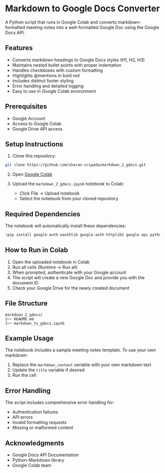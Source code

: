 # Markdown to Google Docs Converter

A Python script that runs in Google Colab and converts markdown-formatted meeting notes into a well-formatted Google Doc using the Google Docs API.

## Features

- Converts markdown headings to Google Docs styles (H1, H2, H3)
- Maintains nested bullet points with proper indentation
- Handles checkboxes with custom formatting
- Highlights @mentions in bold red
- Includes distinct footer styling
- Error handling and detailed logging
- Easy to use in Google Colab environment

## Prerequisites

- Google Account
- Access to Google Colab
- Google Drive API access

## Setup Instructions

1. Clone this repository:
```bash
git clone https://github.com/sharan-sripada/markdown_2_gdocs.git
```

2. Open [Google Colab](https://colab.research.google.com)

3. Upload the `markdown_2_gdocs.ipynb` notebook to Colab:
   - Click File → Upload notebook
   - Select the notebook from your cloned repository

## Required Dependencies

The notebook will automatically install these dependencies:
```python
!pip install google-auth-oauthlib google-auth-httplib2 google-api-python-client
```

## How to Run in Colab

1. Open the uploaded notebook in Colab
2. Run all cells (Runtime → Run all)
3. When prompted, authenticate with your Google account
4. The script will create a new Google Doc and provide you with the document ID
5. Check your Google Drive for the newly created document

## File Structure

```
markdown_2_gdocs/
├── README.md
├── markdown_to_gdocs.ipynb
```

## Example Usage

The notebook includes a sample meeting notes template. To use your own markdown:

1. Replace the `markdown_content` variable with your own markdown text
2. Update the `title` variable if desired
3. Run the cell

## Error Handling

The script includes comprehensive error handling for:
- Authentication failures
- API errors
- Invalid formatting requests
- Missing or malformed content



## Acknowledgments

- Google Docs API Documentation
- Python-Markdown library
- Google Colab team

